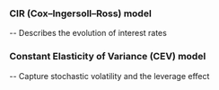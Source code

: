### CIR (Cox–Ingersoll–Ross) model
 -- Describes the evolution of interest rates  

### Constant Elasticity of Variance (CEV) model
 -- Capture stochastic volatility and the leverage effect
